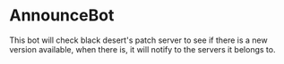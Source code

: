 # AnnounceBot
This bot will check black desert's patch server to see if there is a new version available, when there is, it will notify to the servers it belongs to.
